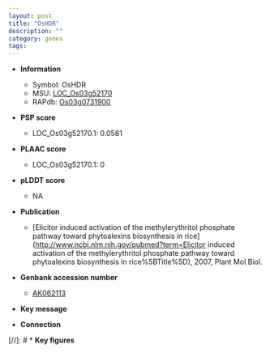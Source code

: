 ```yaml
---
layout: post
title: "OsHDR"
description: ""
category: genes
tags: 
---
```


* **Information**  
    + Symbol: OsHDR  
    + MSU: [LOC_Os03g52170](http://rice.plantbiology.msu.edu/cgi-bin/ORF_infopage.cgi?orf=LOC_Os03g52170)  
    + RAPdb: [Os03g0731900](http://rapdb.dna.affrc.go.jp/viewer/gbrowse_details/irgsp1?name=Os03g0731900)  

* **PSP score**  
    + LOC_Os03g52170.1: 0.0581 

* **PLAAC score**  
    + LOC_Os03g52170.1: 0 

* **pLDDT score**
    + NA


* **Publication**  
    + [Elicitor induced activation of the methylerythritol phosphate pathway toward phytoalexins biosynthesis in rice](http://www.ncbi.nlm.nih.gov/pubmed?term=Elicitor induced activation of the methylerythritol phosphate pathway toward phytoalexins biosynthesis in rice%5BTitle%5D), 2007, Plant Mol Biol.

* **Genbank accession number**  
    + [AK062113](http://www.ncbi.nlm.nih.gov/nuccore/AK062113)

* **Key message**  

* **Connection**  

[//]: # * **Key figures**  


